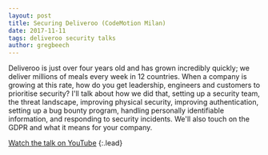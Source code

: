 ```yaml
---
layout: post
title: Securing Deliveroo (CodeMotion Milan)
date: 2017-11-11
tags: deliveroo security talks
author: gregbeech
---
```


Deliveroo is just over four years old and has grown incredibly quickly; we deliver millions of meals every week in 12 countries. When a company is growing at this rate, how do you get leadership, engineers and customers to prioritise security? I'll talk about how we did that, setting up a security team, the threat landscape, improving physical security, improving authentication, setting up a bug bounty program, handling personally identifiable information, and responding to security incidents. We'll also touch on the GDPR and what it means for your company.

[Watch the talk on YouTube](https://www.youtube.com/watch?v=cXkEJEMcKLU)
{:.lead}
